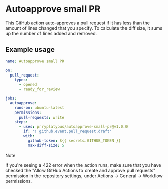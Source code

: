 # Autoapprove small PR

This GitHub action auto-approves a pull request if it has less than the amount of lines changed that you specify. To calculate the diff size, it sums up the number of lines added and removed.

## Example usage

```yaml
name: Autoapprove small PR

on:
  pull_request:
    types:
      - opened
      - ready_for_review

jobs:
  autoapprove:
    runs-on: ubuntu-latest
    permissions:
      pull-requests: write
    steps:
      - uses: prryplatypus/autoapprove-small-pr@v1.0.0
        if: '! github.event.pull_request.draft'
        with:
          github-token: ${{ secrets.GITHUB_TOKEN }}
          max-diff-size: 5
```


> [!NOTE]
> If you're seeing a 422 error when the action runs, make sure that you have checked the "Allow GitHub Actions to create and approve pull requests" permission in the repository settings, under Actions -> General -> Workflow permissions.
